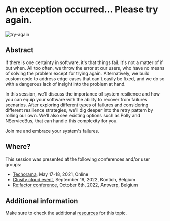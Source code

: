 # An exception occurred... Please try again.

![try-again](try-again.jpg) 

## Abstract

If there is one certainty in software, it's that things fail. It's not a matter of if but when. All too often, we throw the error at our users, who have no means of solving the problem except for trying again. Alternatively, we build custom code to address edge cases that can't easily be fixed, and we do so with a dangerous lack of insight into the problem at hand.

In this session, we'll discuss the importance of system resilience and how you can equip your software with the ability to recover from failures scenarios. After exploring different types of failures and considering different resilience strategies, we'll dig deeper into the retry pattern by rolling our own. We'll also see existing options such as Polly and NServiceBus, that can handle this complexity for you.

Join me and embrace your system's failures.

## Where?

This session was presented at the following conferences and/or user groups:

- [Techorama](https://techorama.be/), May 17-18, 2021, Online
- [Clusity cloud event](https://www.clusity.be/roots-events/azure-cloud-event), September 19, 2022, Kontich, Belgium
- [Re:factor conference](https://www.re-factor.be/), October 6th, 2022, Antwerp, Belgium

## Additional information

Make sure to check the additional [resources](resources) for this topic.
